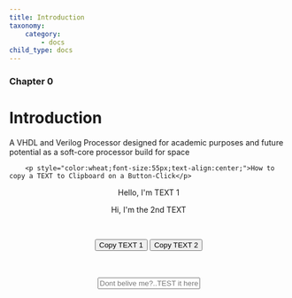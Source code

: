 ```yaml
---
title: Introduction
taxonomy:
    category:
        - docs
child_type: docs
---
```


### Chapter 0

# Introduction

A VHDL and Verilog Processor designed for academic purposes and future potential as a soft-core processor build for space

<link href='https://fonts.googleapis.com/css?family=Oswald' rel='stylesheet' type='text/css'> 

<script src="https://ajax.googleapis.com/ajax/libs/jquery/1.11.1/jquery.min.js"></script>

        <p style="color:wheat;font-size:55px;text-align:center;">How to copy a TEXT to Clipboard on a Button-Click</p>

<center>
<p id="p1">Hello, I'm TEXT 1</p>
<p id="p2">Hi, I'm the 2nd TEXT</p><br/>

<button onclick="copyToClipboard('#p1')">Copy TEXT 1</button>
<button onclick="copyToClipboard('#p2')">Copy TEXT 2</button>
  
<br/><br/><input class="textBox" type="text" id="" placeholder="Dont belive me?..TEST it here..;)" />
</center>